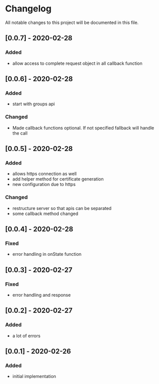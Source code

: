 # Changelog
All notable changes to this project will be documented in this file.

## [0.0.7] - 2020-02-28
### Added
- allow access to complete request object in all callback function

## [0.0.6] - 2020-02-28
### Added
- start with groups api

### Changed
- Made callback functions optional. If not specified fallback will handle the call

## [0.0.5] - 2020-02-28
### Added
- allows https connection as well
- add helper method for certificate generation
- new configuration due to https

### Changed
- restructure server so that apis can be separated
- some callback method changed

## [0.0.4] - 2020-02-28
### Fixed
- error handling in onState function

## [0.0.3] - 2020-02-27
### Fixed
- error handling and response

## [0.0.2] - 2020-02-27
### Added
- a lot of errors

## [0.0.1] - 2020-02-26
### Added
- initial implementation